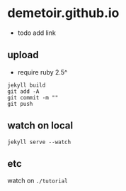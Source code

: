 # demetoir.github.io

* todo add link





## upload
* require ruby  2.5^

```shell
jekyll build 
git add -A
git commit -m ""
git push
```


## watch on local 

```shell
jekyll serve --watch
```

## etc 
watch on `./tutorial`